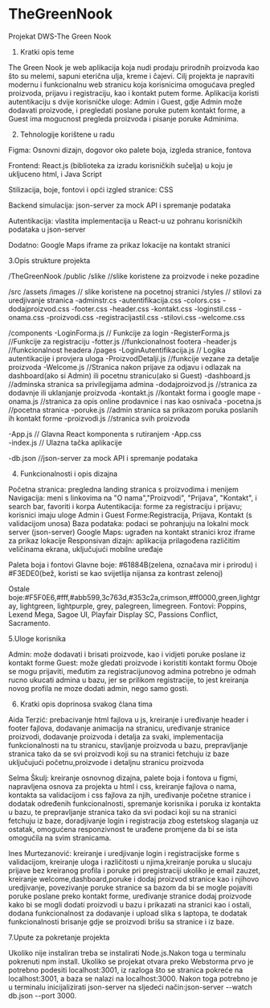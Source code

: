 # TheGreenNook
Projekat DWS-The Green Nook


1. Kratki opis teme
   
The Green Nook je web aplikacija koja nudi prodaju prirodnih proizvoda kao što su melemi, sapuni eterična ulja, kreme i čajevi. Cilj projekta je napraviti modernu i funkcionalnu web stranicu koja korisnicima omogućava pregled proizvoda, prijavu i registraciju, kao i kontakt putem forme. Aplikacija koristi autentikaciju s dvije korisničke uloge: Admin i Guest, gdje Admin može dodavati proizvode, i pregledati poslane poruke putem kontakt forme, a Guest ima mogucnost pregleda proizvoda i pisanje poruke Adminima.

2. Tehnologije korištene u radu

Figma: Osnovni dizajn, dogovor oko palete boja, izgleda stranice, fontova

Frontend: React.js (biblioteka za izradu korisničkih sučelja) u koju je ukljuceno html, i Java Script

Stilizacija, boje, fontovi i opći izgled stranice: CSS 

Backend simulacija: json-server za mock API i spremanje podataka

Autentikacija: vlastita implementacija u React-u uz pohranu korisničkih podataka u json-server

Dodatno: Google Maps iframe za prikaz lokacije na kontakt stranici


3.Opis strukture projekta

/TheGreenNook
/public
  /slike                  //slike koristene za proizvode i neke pozadine
  
/src
  /assets
    /images               // slike koristene na pocetnoj stranici
    /styles               // stilovi za uredjivanje stranica
    -adminstr.cs
    -autentifikacija.css
    -colors.css
    -dodajproizvod.css
    -footer.css
    -header.css
    -kontakt.css
    -loginstil.css
    -onama.css
    -proizvodi.css
    -registracijastil.css
    -stilovi.css
    -welcome.css
    
    
  /components
    -LoginForma.js             // Funkcije za login 
    -RegisterForma.js          //Funkcije za registraciju
    -fotter.js                 //funkcionalnost footera
    -header.js                 //funkcionalnost headera
  /pages
    -LoginAutentifikacija.js      // Logika autentikacije i provjera uloga
    -ProizvodDetalji.js            //funkcije vezane za detalje proizvoda
    -Welcome.js                  //Stranica nakon prijave za odjavu i odlazak na dashboard(ako si Admin) ili pocetnu stranicu(ako si Guest)
    -dashboard.js                //adminska stranica sa privilegijama admina
    -dodajproizvod.js            //stranica za dodavnje ili uklanjanje proizvoda
    -kontakt.js                  //kontakt forma i google mape
    -onama.js                   //stranica za opis online prodavnice i nas kao osnivača
    -pocetna.js                 //pocetna stranica 
    -poruke.js                  //admin stranica sa prikazom poruka poslanih ih kontakt forme
    -proizvodi.js               //stranica svih proizvoda

-App.js                 // Glavna React komponenta s rutiranjem
-App.css              
-index.js               // Ulazna tačka aplikacije

-db.json                //json-server za mock API i spremanje podataka


4. Funkcionalnosti i opis dizajna

Početna stranica: pregledna landing stranica s proizvodima i menijem 
Navigacija: meni s linkovima na "O nama","Proizvodi", "Prijava", "Kontakt", i search bar, favoriti i korpa
Autentikacija: forme za registraciju i prijavu; korisnici imaju uloge Admin i Guest
Forme:Registracija, Prijava, Kontakt (s validacijom unosa)
Baza podataka: podaci se pohranjuju na lokalni mock server (json-server)
Google Maps: ugrađen na kontakt stranici kroz iframe za prikaz lokacije
Responsivan dizajn: aplikacija prilagođena različitim veličinama ekrana, uključujući mobilne uređaje

Paleta boja i fontovi
Glavne boje: #61884B(zelena, označava mir i prirodu) i #F3EDE0(bež, koristi se kao svijetlija nijansa za kontrast zelenoj)

Ostale boje:#F5F0E6,#fff,#abb599,3c763d,#353c2a,crimson,#ff0000,green,lightgray, lightgreen, lightpurple, grey, palegreen, limegreen.
Fontovi: Poppins, Lexend Mega, Sagoe UI, Playfair Display SC, Passions Conflict, Sacramento.


5.Uloge korisnika

Admin: može dodavati i brisati proizvode, kao i vidjeti poruke poslane iz kontakt forme
Guest: može gledati proizvode i koristiti kontakt formu
Oboje se mogu prijaviti, međutim za registracijunovog admina potrebno je odmah rucno ukucati admina u bazu, jer se prilikom registracije, to jest kreiranja novog profila ne moze dodati admin, nego samo gosti.

6. Kratki opis doprinosa svakog člana tima

Aida Terzić: prebacivanje html fajlova u js, kreiranje i uređivanje header i footer fajlova, dodavanje animacija na stranicu, uređivanje stranice proizvodi, dodavanje proizvoda i detalja za svaki, implementacija funkcionalnosti na tu stranicu, stavljanje proizvoda u bazu, prepravljanje stranica tako da se svi proizvodi koji su na stranici fetchuju iz baze uključujući početnu,proizvode i detaljnu stranicu proizvoda

Selma Škulj: kreiranje osnovnog dizajna, palete boja i fontova u figmi, napravljena osnova za projekta u html i css, kreiranje fajlova o nama, kontakta sa validacijom i css fajlova za njih, uređivanje početne stranice i dodatak određenih funkcionalnosti, spremanje korisnika i poruka iz kontakta u bazu, te prepravljanje stranica tako da svi podaci koji su na stranici fetchuju iz baze, doradjivanje login i registracija zbog estetskog slaganja uz ostatak, omogućena responzivnost te urađene promjene da bi se ista omogućila na svim stranicama.

Ines Murtezanović: kreiranje i uredjivanje login i registracijske forme s validacijom, kreiranje uloga i različitosti u njima,kreiranje poruka u slucaju prijave bez kreiranog profila i poruke pri pregistraciji ukoliko je email zauzet, kreiranje welcome,dashboard,poruke i dodaj proizvod stranice kao i njihovo uredjivanje, povezivanje poruke stranice sa bazom da bi se mogle pojaviti poruke poslane preko kontakt forme, uređivanje stranice dodaj proizvode kako bi se mogli dodati proizvodi u bazu i prikazati na stranici kao i ostali, dodana funkcionalnost za dodavanje i upload slika s laptopa, te dodatak funkcionalnosti brisanje gdje se proizvodi brišu sa stranice i iz baze.



7.Upute za pokretanje projekta

Ukoliko nije instaliran treba se instalirati Node.js.Nakon toga u terminalu pokrenuti npm install.
Ukoliko se projekat otvara preko Webstorma prvo je potrebno podesiti localhost:3001, iz razloga što se stranica pokreće na localhost:3001, a baza se nalazi na localhost:3000. Nakon toga potrebno je u terminalu inicijalizirati json-server na sljedeći način:json-server --watch db.json --port 3000.


